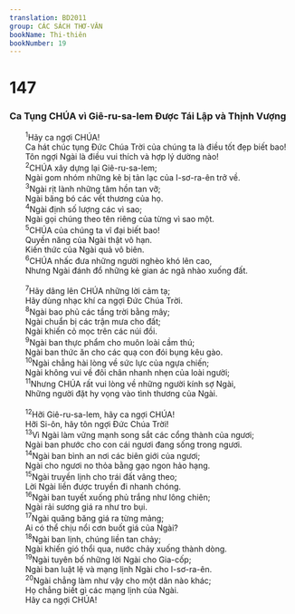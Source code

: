 ```yaml
---
translation: BD2011
group: CÁC SÁCH THƠ-VĂN
bookName: Thi-thiên 
bookNumber: 19
---
```


<div class="title"><h1>147</h1><h3>Ca Tụng CHÚA vì Giê-ru-sa-lem Ðược Tái Lập và Thịnh Vượng</h3></div>
<span class="verse thi_147_1">  <sup>1</sup>Hãy ca ngợi CHÚA!<br/>  Ca hát chúc tụng Ðức Chúa Trời của chúng ta là điều tốt đẹp biết bao!<br/>  Tôn ngợi Ngài là điều vui thích và hợp lý dường nào!<br/></span>
<span class="verse thi_147_2">  <sup>2</sup>CHÚA xây dựng lại Giê-ru-sa-lem;<br/>  Ngài gom nhóm những kẻ bị tản lạc của I-sơ-ra-ên trở về.<br/></span>
<span class="verse thi_147_3">  <sup>3</sup>Ngài rịt lành những tâm hồn tan vỡ;<br/>  Ngài băng bó các vết thương của họ.<br/></span>
<span class="verse thi_147_4">  <sup>4</sup>Ngài định số lượng các vì sao;<br/>  Ngài gọi chúng theo tên riêng của từng vì sao một.<br/></span>
<span class="verse thi_147_5">  <sup>5</sup>CHÚA của chúng ta vĩ đại biết bao!<br/>  Quyền năng của Ngài thật vô hạn.<br/>  Kiến thức của Ngài quả vô biên.<br/></span>
<span class="verse thi_147_6">  <sup>6</sup>CHÚA nhấc đưa những người nghèo khó lên cao,<br/>  Nhưng Ngài đánh đổ những kẻ gian ác ngã nhào xuống đất.<br/><br/></span>
<span class="verse thi_147_7">  <sup>7</sup>Hãy dâng lên CHÚA những lời cảm tạ;<br/>  Hãy dùng nhạc khí ca ngợi Ðức Chúa Trời.<br/></span>
<span class="verse thi_147_8">  <sup>8</sup>Ngài bao phủ các tầng trời bằng mây;<br/>  Ngài chuẩn bị các trận mưa cho đất;<br/>  Ngài khiến cỏ mọc trên các núi đồi.<br/></span>
<span class="verse thi_147_9">  <sup>9</sup>Ngài ban thực phẩm cho muôn loài cầm thú;<br/>  Ngài ban thức ăn cho các quạ con đói bụng kêu gào.<br/></span>
<span class="verse thi_147_10">  <sup>10</sup>Ngài chẳng hài lòng về sức lực của ngựa chiến;<br/>  Ngài không vui về đôi chân nhanh nhẹn của loài người;<br/></span>
<span class="verse thi_147_11">  <sup>11</sup>Nhưng CHÚA rất vui lòng về những người kính sợ Ngài,<br/>  Những người đặt hy vọng vào tình thương của Ngài.<br/><br/></span>
<span class="verse thi_147_12">  <sup>12</sup>Hỡi Giê-ru-sa-lem, hãy ca ngợi CHÚA!<br/>  Hỡi Si-ôn, hãy tôn ngợi Ðức Chúa Trời!<br/></span>
<span class="verse thi_147_13">  <sup>13</sup>Vì Ngài làm vững mạnh song sắt các cổng thành của ngươi;<br/>  Ngài ban phước cho con cái ngươi đang sống trong ngươi.<br/></span>
<span class="verse thi_147_14">  <sup>14</sup>Ngài ban bình an nơi các biên giới của ngươi;<br/>  Ngài cho ngươi no thỏa bằng gạo ngon hảo hạng.<br/></span>
<span class="verse thi_147_15">  <sup>15</sup>Ngài truyền lịnh cho trái đất vâng theo;<br/>  Lời Ngài liền được truyền đi nhanh chóng.<br/></span>
<span class="verse thi_147_16">  <sup>16</sup>Ngài ban tuyết xuống phủ trắng như lông chiên;<br/>  Ngài rải sương giá ra như tro bụi.<br/></span>
<span class="verse thi_147_17">  <sup>17</sup>Ngài quăng băng giá ra từng mảng;<br/>  Ai có thể chịu nổi cơn buốt giá của Ngài?<br/></span>
<span class="verse thi_147_18">  <sup>18</sup>Ngài ban lịnh, chúng liền tan chảy;<br/>  Ngài khiến gió thổi qua, nước chảy xuống thành dòng.<br/></span>
<span class="verse thi_147_19">  <sup>19</sup>Ngài tuyên bố những lời Ngài cho Gia-cốp;<br/>  Ngài ban luật lệ và mạng lịnh Ngài cho I-sơ-ra-ên.<br/></span>
<span class="verse thi_147_20">  <sup>20</sup>Ngài chẳng làm như vậy cho một dân nào khác;<br/>  Họ chẳng biết gì các mạng lịnh của Ngài.<br/>  Hãy ca ngợi CHÚA!<br/></span>
